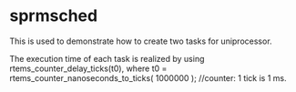 # sprmsched

This is used to demonstrate how to create two tasks for uniprocessor.

The execution time of each task is realized by using rtems_counter_delay_ticks(t0),
where t0 = rtems_counter_nanoseconds_to_ticks( 1000000 ); //counter: 1 tick is 1 ms.
